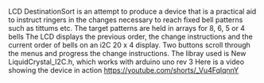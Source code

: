 LCD DestinationSort is an attempt to produce a device that is a
practical aid to instruct ringers in the changes necessary to reach fixed
bell patterns such as tittums etc. The target patterns are held in arrays
for 8, 6, 5 or 4 bells
The LCD displays the previous order, the change instructions and the 
current order of bells on an i2C 20 x 4 display. Two buttons scroll
through the menus and progress the change instructions.
The libray used is New LiquidCrystal_I2C.h, which works with arduino uno rev 3 
Here is a video showing the device in action https://youtube.com/shorts/_Vu4FqlqnnY
